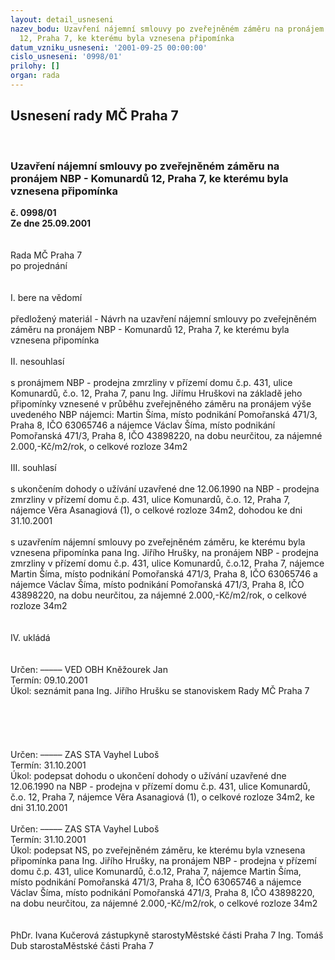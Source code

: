 ```yaml
---
layout: detail_usneseni
nazev_bodu: Uzavření nájemní smlouvy po zveřejněném záměru na pronájem NBP - Komunardů
  12, Praha 7, ke kterému byla vznesena připomínka
datum_vzniku_usneseni: '2001-09-25 00:00:00'
cislo_usneseni: '0998/01'
prilohy: []
organ: rada
---
```

<div id="ucUsn_pList" class="usn">
	<span><h2>Usnesení rady MČ Praha 7 </h2>
<br></span><div class="standBody">
<span><h3>Uzavření nájemní smlouvy po zveřejněném záměru na pronájem NBP - Komunardů 12, Praha 7, ke kterému byla vznesena připomínka</h3></span><div class="center">
		<strong>č. 0998/01</strong><br>
	</div>
<div class="center">
		<strong>Ze dne 25.09.2001</strong><br><br>
	</div>
<br>Rada MČ Praha 7<br>po projednání<br><br><br>I.	bere na vědomí<br><br> předložený materiál - Návrh na uzavření nájemní smlouvy po zveřejněném záměru na pronájem NBP - Komunardů 12, Praha 7, ke kterému byla vznesena připomínka<br><br>II.	nesouhlasí<br><br>s pronájmem NBP - prodejna zmrzliny v přízemí domu č.p. 431, ulice Komunardů, č.o. 12, Praha 7, panu Ing. Jiřímu Hruškovi na základě jeho připomínky vznesené v průběhu zveřejněného záměru na pronájem výše uvedeného NBP nájemci: Martin Šíma, místo podnikání Pomořanská 471/3, Praha 8, IČO 63065746 a nájemce Václav Šíma, místo podnikání Pomořanská 471/3, Praha 8, IČO 43898220, na dobu neurčitou, za nájemné 2.000,-Kč/m2/rok, o celkové rozloze 34m2<br> <br>III.	souhlasí <br><br>s ukončením dohody o užívání uzavřené dne 12.06.1990 na NBP - prodejna zmrzliny v přízemí domu č.p. 431, ulice Komunardů, č.o. 12, Praha 7, nájemce Věra Asanagiová (1), o celkové rozloze 34m2, dohodou ke dni 31.10.2001<br><br>s uzavřením nájemní smlouvy po zveřejněném záměru, ke kterému byla vznesena připomínka pana Ing. Jiřího Hrušky, na pronájem NBP - prodejna zmrzliny v přízemí domu č.p. 431, ulice Komunardů, č.o.12, Praha 7, nájemce Martin Šíma, místo podnikání Pomořanská 471/3, Praha 8, IČO 63065746 a nájemce Václav Šíma, místo podnikání Pomořanská 471/3, Praha 8, IČO 43898220, na dobu neurčitou, za nájemné 2.000,-Kč/m2/rok, o celkové rozloze 34m2<br><br><br>IV.	ukládá <br><br><br> Určen:	–––––	VED OBH Kněžourek Jan<br>Termín: 09.10.2001<br>Úkol:	seznámit pana Ing. Jiřího Hrušku se stanoviskem Rady MČ Praha 7<br> <br><br><br><br><br> Určen:	–––––	ZAS STA Vayhel Luboš<br>Termín: 31.10.2001<br>Úkol:	podepsat dohodu o ukončení dohody o užívání uzavřené dne 12.06.1990 na NBP - prodejna v přízemí domu č.p. 431, ulice Komunardů, č.o. 12, Praha 7, nájemce Věra Asanagiová (1), o celkové rozloze 34m2, ke dni 31.10.2001<br> <br> Určen:	–––––	ZAS STA Vayhel Luboš<br>Termín: 31.10.2001<br>Úkol:	podepsat NS, po zveřejněném záměru, ke kterému byla vznesena připomínka pana Ing. Jiřího Hrušky, na pronájem NBP - prodejna v přízemí domu č.p. 431, ulice Komunardů, č.o.12, Praha 7, nájemce Martin Šíma, místo podnikání Pomořanská 471/3, Praha 8, IČO 63065746 a nájemce Václav Šíma, místo podnikání Pomořanská 471/3, Praha 8, IČO 43898220, na dobu neurčitou, za nájemné 2.000,-Kč/m2/rok, o celkové rozloze 34m2<br> <br> 	<br>PhDr. Ivana Kučerová zástupkyně starostyMěstské části Praha 7	Ing. Tomáš Dub starostaMěstské části Praha 7<br>	<br><br>
</div>
</div>